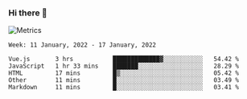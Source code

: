 ### Hi there 👋

![Metrics](https://github.com/radoapx/radoapx/blob/main/github-metrics.svg)

<!--START_SECTION:waka-->
```text
Week: 11 January, 2022 - 17 January, 2022

Vue.js       3 hrs           █████████████▓░░░░░░░░░░░   54.42 % 
JavaScript   1 hr 33 mins    ███████░░░░░░░░░░░░░░░░░░   28.29 % 
HTML         17 mins         █▒░░░░░░░░░░░░░░░░░░░░░░░   05.42 % 
Other        11 mins         █░░░░░░░░░░░░░░░░░░░░░░░░   03.49 % 
Markdown     11 mins         █░░░░░░░░░░░░░░░░░░░░░░░░   03.41 % 
```
<!--END_SECTION:waka-->

<!--
**radoapx/radoapx** is a ✨ _special_ ✨ repository because its `README.md` (this file) appears on your GitHub profile.

Here are some ideas to get you started:

- 🔭 I’m currently working on ...
- 🌱 I’m currently learning ...
- 👯 I’m looking to collaborate on ...
- 🤔 I’m looking for help with ...
- 💬 Ask me about ...
- 📫 How to reach me: ...
- 😄 Pronouns: ...
- ⚡ Fun fact: ...
-->
